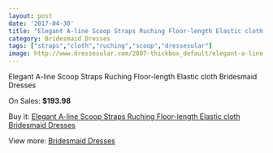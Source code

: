 ```yaml
---
layout: post
date: '2017-04-30'
title: "Elegant A-line Scoop Straps Ruching Floor-length Elastic cloth Bridesmaid Dresses"
category: Bridesmaid Dresses
tags: ["straps","cloth","ruching","scoop","dressesular"]
image: http://www.dressesular.com/2807-thickbox_default/elegant-a-line-scoop-straps-ruching-floor-length-elastic-cloth-bridesmaid-dresses.jpg
---
```

Elegant A-line Scoop Straps Ruching Floor-length Elastic cloth Bridesmaid Dresses

On Sales: **$193.98**
<a href="https://www.dressesular.com/bridesmaid-dresses/1047-elegant-a-line-scoop-straps-ruching-floor-length-elastic-cloth-bridesmaid-dresses.html"><amp-img layout="responsive" width="600" height="600" src="//www.dressesular.com/2807-thickbox_default/elegant-a-line-scoop-straps-ruching-floor-length-elastic-cloth-bridesmaid-dresses.jpg" alt="Elegant A-line Scoop Straps Ruching Floor-length Elastic cloth Bridesmaid Dresses 0" /></a>
<a href="https://www.dressesular.com/bridesmaid-dresses/1047-elegant-a-line-scoop-straps-ruching-floor-length-elastic-cloth-bridesmaid-dresses.html"><amp-img layout="responsive" width="600" height="600" src="//www.dressesular.com/2809-thickbox_default/elegant-a-line-scoop-straps-ruching-floor-length-elastic-cloth-bridesmaid-dresses.jpg" alt="Elegant A-line Scoop Straps Ruching Floor-length Elastic cloth Bridesmaid Dresses 1" /></a>
<a href="https://www.dressesular.com/bridesmaid-dresses/1047-elegant-a-line-scoop-straps-ruching-floor-length-elastic-cloth-bridesmaid-dresses.html"><amp-img layout="responsive" width="600" height="600" src="//www.dressesular.com/2808-thickbox_default/elegant-a-line-scoop-straps-ruching-floor-length-elastic-cloth-bridesmaid-dresses.jpg" alt="Elegant A-line Scoop Straps Ruching Floor-length Elastic cloth Bridesmaid Dresses 2" /></a>

Buy it: [Elegant A-line Scoop Straps Ruching Floor-length Elastic cloth Bridesmaid Dresses](https://www.dressesular.com/bridesmaid-dresses/1047-elegant-a-line-scoop-straps-ruching-floor-length-elastic-cloth-bridesmaid-dresses.html "Elegant A-line Scoop Straps Ruching Floor-length Elastic cloth Bridesmaid Dresses")

View more: [Bridesmaid Dresses](https://www.dressesular.com/4-bridesmaid-dresses "Bridesmaid Dresses")